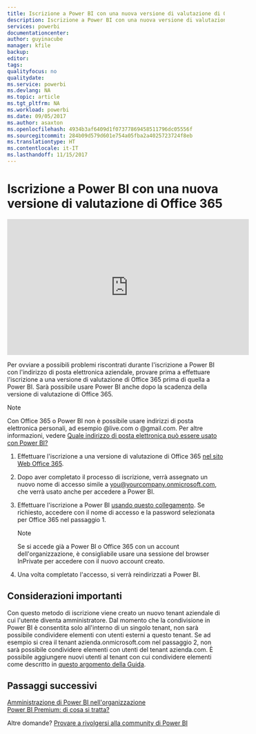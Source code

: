 ```yaml
---
title: Iscrizione a Power BI con una nuova versione di valutazione di Office 365
description: Iscrizione a Power BI con una nuova versione di valutazione di Office 365
services: powerbi
documentationcenter: 
author: guyinacube
manager: kfile
backup: 
editor: 
tags: 
qualityfocus: no
qualitydate: 
ms.service: powerbi
ms.devlang: NA
ms.topic: article
ms.tgt_pltfrm: NA
ms.workload: powerbi
ms.date: 09/05/2017
ms.author: asaxton
ms.openlocfilehash: 4934b3af6409d1f07377869458511796dc05556f
ms.sourcegitcommit: 284b09d579d601e754a05fba2a4025723724f8eb
ms.translationtype: HT
ms.contentlocale: it-IT
ms.lasthandoff: 11/15/2017
---
```

# <a name="signing-up-for-power-bi-with-a-new-office-365-trial"></a>Iscrizione a Power BI con una nuova versione di valutazione di Office 365
<iframe width="560" height="315" src="https://www.youtube.com/embed/gbSuFST-Nx4?showinfo=0" frameborder="0" allowfullscreen></iframe>

Per ovviare a possibili problemi riscontrati durante l'iscrizione a Power BI con l'indirizzo di posta elettronica aziendale, provare prima a effettuare l'iscrizione a una versione di valutazione di Office 365 prima di quella a Power BI.  Sarà possibile usare Power BI anche dopo la scadenza della versione di valutazione di Office 365.

> [!NOTE]
> Con Office 365 o Power BI non è possibile usare indirizzi di posta elettronica personali, ad esempio @live.com o @gmail.com. Per altre informazioni, vedere [Quale indirizzo di posta elettronica può essere usato con Power BI?](service-self-service-signup-for-power-bi.md#what-email-address-can-be-used-with-power-bi)
> 
> 

1. Effettuare l'iscrizione a una versione di valutazione di Office 365 [nel sito Web Office 365](https://go.microsoft.com/fwlink/p/?LinkID=403802).
2. Dopo aver completato il processo di iscrizione, verrà assegnato un nuovo nome di accesso simile a you@yourcompany.onmicrosoft.com,  che verrà usato anche per accedere a Power BI.
3. Effettuare l'iscrizione a Power BI [usando questo collegamento](https://portal.office.com/Start/Confirm?Sku=a403ebcc-fae0-4ca2-8c8c-7a907fd6c235&ru=https%3A%2F%2Fapp.powerbi.com%3FredirectedFromSignup%3D1%26noSignUpCheck%3D1).  Se richiesto, accedere con il nome di accesso e la password selezionata per Office 365 nel passaggio 1.
   
   > [!NOTE]
   > Se si accede già a Power BI o Office 365 con un account dell'organizzazione, è consigliabile usare una sessione del browser InPrivate per accedere con il nuovo account creato.
   > 
   > 
4. Una volta  completato l'accesso, si verrà reindirizzati a Power BI.

## <a name="important-considerations"></a>Considerazioni importanti
Con questo metodo di iscrizione viene creato un nuovo tenant aziendale di cui l'utente diventa amministratore.  Dal momento che la condivisione in Power BI è consentita solo all'interno di un singolo tenant, non sarà possibile condividere elementi con utenti esterni a questo tenant.  Se ad esempio si crea il tenant azienda.onmicrosoft.com nel passaggio 2, non sarà possibile condividere elementi con utenti del tenant azienda.com.  È possibile aggiungere nuovi utenti al tenant con cui condividere elementi come descritto in [questo argomento della Guida](https://support.office.com/en-sg/article/Add-users-individually-to-Office-365---Admin-Help-1970f7d6-03b5-442f-b385-5880b9c256ec?ui=en-US&rs=en-SG&ad=SG).

## <a name="next-steps"></a>Passaggi successivi
[Amministrazione di Power BI nell'organizzazione](service-admin-administering-power-bi-in-your-organization.md)  
[Power BI Premium: di cosa si tratta?](service-premium.md)  

Altre domande? [Provare a rivolgersi alla community di Power BI](http://community.powerbi.com/)

